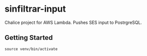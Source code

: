 # sinfiltrar-input
Chalice project for AWS Lambda. Pushes SES input to PostrgreSQL.

## Getting Started
```$xslt
source venv/bin/activate 
```
